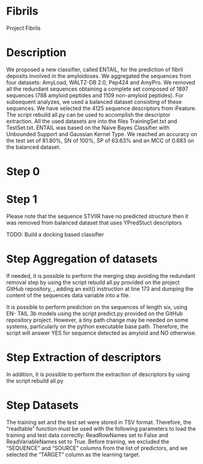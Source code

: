 # Fibrils
Project Fibrils

# Description
We proposed a new classifier, called ENTAIL, for the prediction of fibril deposits involved in the amyloidoses. We aggregated the sequences from four datasets: AmyLoad, WALTZ-DB 2.0, Pep424 and AmyPro. We removed all the redundant sequences obtaining a complete set composed of 1897 sequences (788 amyloid peptides and 1109 non-amyloid peptides). For subsequent analyzes, we used a balanced dataset consisting of these sequences. We have selected the 4125 sequence descriptors from iFeature. The script rebuild all.py can be used to accomplish the descriptor extraction.
All the used datasets are into the files TrainingSet.txt and TestSet.txt. 
 ENTAIL was based on the Naive Bayes Classifier with Unbounded Support and Gaussian Kernel Type. We reached an accuracy on the test set of 81.80%, SN of 100%, SP of 63.63% and an MCC of 0.683 on the balanced dataset. 


# Step 0
# Step 1

Please note that the sequence STVIIR have no predicted structure then it was removed from balanced dataset that uses YPredStuct descriptors


TODO:
Build a docking based classifier

# Step Aggregation of datasets 
If needed, it is possible to perform the merging step avoiding the redundant removal step by using the script rebuild all.py provided on the project GitHub repository, , adding an exit() instruction at line 173 and dumping the content of the sequences data variable into a file.

It is possible to perform prediction on the sequences of length six, using EN- TAIL 3b models using the script predict.py provided on the GitHub repository project. However, a tiny path change may be needed on some systems, particularly on the python executable base path. Therefore, the script will answer YES for sequence detected as amyloid and NO otherwise. 

# Step Extraction of descriptors
In addition, it is possible to perform the extraction of descriptors by using the script rebuild all.py

# Step Datasets
The training set and the test set were stored in TSV format. Therefore, the “readtable” function must be used with the following parameters to load the training and test data correctly: ReadRowNames set to False and ReadVariableNames set to True. Before training, we excluded the “SEQUENCE” and “SOURCE” columns from the list of predictors, and we selected the “TARGET” column as the learning target.
